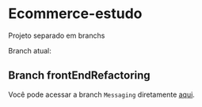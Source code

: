 # Ecommerce-estudo

Projeto separado em branchs

Branch atual:
## Branch frontEndRefactoring
Você pode acessar a branch `Messaging` diretamente [aqui](https://github.com/MarcioTomaz/Ecommerce-estudo/tree/Messaging).
